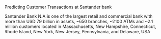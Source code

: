 Predicting Customer Transactions at Santander bank

Santander Bank N.A is one of the largest retail and commercial bank with more than USD 79 billion in assets, ~650 branches, ~2100 ATMs and ~2.1 million customers located in Massachusetts, New Hampshire, Connecticut, Rhode Island, New York, New Jersey, Pennsylvania, and Delaware, USA

